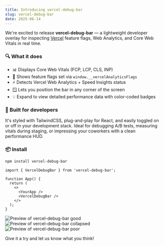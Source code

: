 ```yaml
---
title: Introducing vercel-debug-bar
slug: vercel-debug-bar
date: 2025-06-14
---
```


We're excited to release **vercel-debug-bar** — a lightweight developer overlay for inspecting [Vercel](https://vercel.com) feature flags, Web Analytics, and Core Web Vitals in real time.

### 🔍 What it does

- 📊 Displays Core Web Vitals (FCP, LCP, CLS, INP)
- 🧪 Shows feature flags set via `window.__vercelAnalyticsFlags`
- ⚡ Detects Vercel Web Analytics + Speed Insights status
- 🪟 Lets you position the bar in any corner of the screen
- 💡 Expand to view detailed performance data with color-coded badges

### 🧰 Built for developers

It's styled with TailwindCSS, plug-and-play for React, and easily toggled on or off in your development stack. Ideal for debugging A/B tests, measuring vitals during staging, or impressing your coworkers with a clean performance HUD.

### 📦 Install

```bash
npm install vercel-debug-bar
```

```tsx
import { VercelDebugBar } from 'vercel-debug-bar';

function App() {
  return (
    <>
      <YourApp />
      <VercelDebugBar />
    </>
  );
}
```

![Preview of vercel-debug-bar good](./assets/blog/vercel-debug-bar-preview-1.PNG)
![Preview of vercel-debug-bar collapsed](./assets/blog/vercel-debug-bar-preview-2.PNG)
![Preview of vercel-debug-bar poor](./assets/blog/vercel-debug-bar-preview-3.PNG)

Give it a try and let us know what you think!